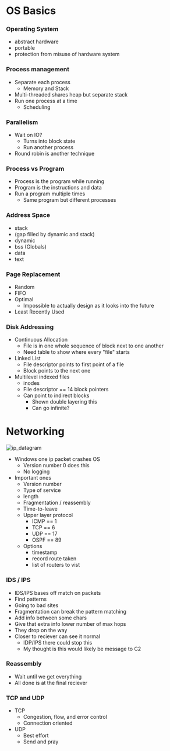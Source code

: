
# OS Basics

### Operating System
- abstract hardware 
- portable
- protection from misuse of hardware system

### Process management
- Separate each process 
    - Memory and Stack
- Multi-threaded shares heap but separate stack
- Run one process at a time
    - Scheduling

### Parallelism
- Wait on IO?
    - Turns into block state
    - Run another process
- Round robin is another technique

### Process vs Program
- Process is the program while running
- Program is the instructions and data
- Run a program multiple times
    - Same program but different processes

### Address Space 
- stack 
- (gap filled by dynamic and stack)
- dynamic
- bss (Globals)
- data
- text

### Page Replacement
- Random
- FIFO
- Optimal
    - Impossible to actually design as it looks into the future
- Least Recently Used

### Disk Addressing
- Continuous Allocation 
    - File is in one whole sequence of block next to one another
    - Need table to show where every "file" starts
- Linked List 
    - File descriptor points to first point of a file
    - Block points to the next one
- Multilevel indexed files
    - inodes
    - File descriptor == 14 block pointers
    - Can point to indirect blocks 
        - Shown double layering this
        - Can go infinite?

# Networking  

![ip_datagram](ip_packet.png)

- Windows one ip packet crashes OS
    - Version number 0 does this
    - No logging
- Important ones
    - Version number
    - Type of service
    - length
    - Fragmentation / reassembly
    - Time-to-leave
    - Upper layer protocol
        - ICMP == 1
        - TCP == 6
        - UDP == 17
        - OSPF == 89
    - Options
        - timestamp
        - record route taken
        - list of routers to vist

### IDS / IPS
- IDS/IPS bases off match on packets
- Find patterns
- Going to bad sites
- Fragmentation can break the pattern matching
- Add info between some chars
- Give that extra info lower number of max hops
- They drop on the way 
- Closer to reciever can see it normal
    - IDP/IPS there could stop this
    - My thought is this would likely be message to C2

### Reassembly
- Wait until we get everything
- All done is at the final reciever

### TCP and UDP
- TCP
    - Congestion, flow, and error control
    - Connection oriented
- UDP
    - Best effort
    - Send and pray

